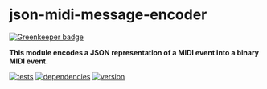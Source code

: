 # json-midi-message-encoder

[![Greenkeeper badge](https://badges.greenkeeper.io/chrisguttandin/json-midi-message-encoder.svg)](https://greenkeeper.io/)

**This module encodes a JSON representation of a MIDI event into a binary MIDI event.**

[![tests](https://img.shields.io/travis/chrisguttandin/json-midi-message-encoder/master.svg?style=flat-square)](https://travis-ci.org/chrisguttandin/json-midi-message-encoder)
[![dependencies](https://img.shields.io/david/chrisguttandin/json-midi-message-encoder.svg?style=flat-square)](https://www.npmjs.com/package/json-midi-message-encoder)
[![version](https://img.shields.io/npm/v/json-midi-message-encoder.svg?style=flat-square)](https://www.npmjs.com/package/json-midi-message-encoder)
